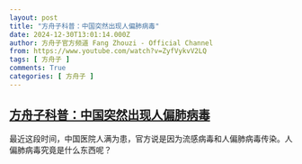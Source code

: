 ```yaml
---
layout: post
title: "方舟子科普：中国突然出现人偏肺病毒"
date: 2024-12-30T13:01:14.000Z
author: 方舟子官方频道 Fang Zhouzi - Official Channel
from: https://www.youtube.com/watch?v=ZyfVykvV2LQ
tags: [ 方舟子 ]
comments: True
categories: [ 方舟子 ]
---
```

<!--1735563674000-->
[方舟子科普：中国突然出现人偏肺病毒](https://www.youtube.com/watch?v=ZyfVykvV2LQ)
------

<div>
最近这段时间，中国医院人满为患，官方说是因为流感病毒和人偏肺病毒传染。人偏肺病毒究竟是什么东西呢？
</div>
